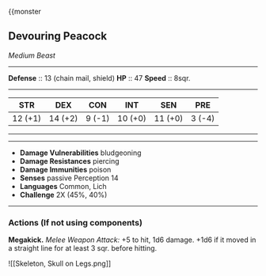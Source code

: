 {{monster
## Devouring Peacock
*Medium Beast*
___
**Defense**     :: 13 (chain mail, shield)
**HP**          :: 47
**Speed**       :: 8sqr.
___

|  STR   |  DEX   |  CON   |   INT   |   SEN   |  PRE   |
|:------:|:------:|:------:|:-------:|:-------:|:------:|
| 12 (+1) | 14 (+2) | 9 (-1) | 10 (+0) | 11 (+0) | 3 (-4) | 
___
___
- **Damage Vulnerabilities** bludgeoning
- **Damage Resistances** piercing
- **Damage Immunities** poison
- **Senses** passive Perception 14
- **Languages** Common, Lich
- **Challenge** 2X (45%, 40%)
___

### Actions (If not using components)
**Megakick.** *Melee Weapon Attack:* +5 to hit, 1d6 damage. +1d6 if it moved in a straight line for at least 3 sqr. before hitting.

![[Skeleton, Skull on Legs.png]]
